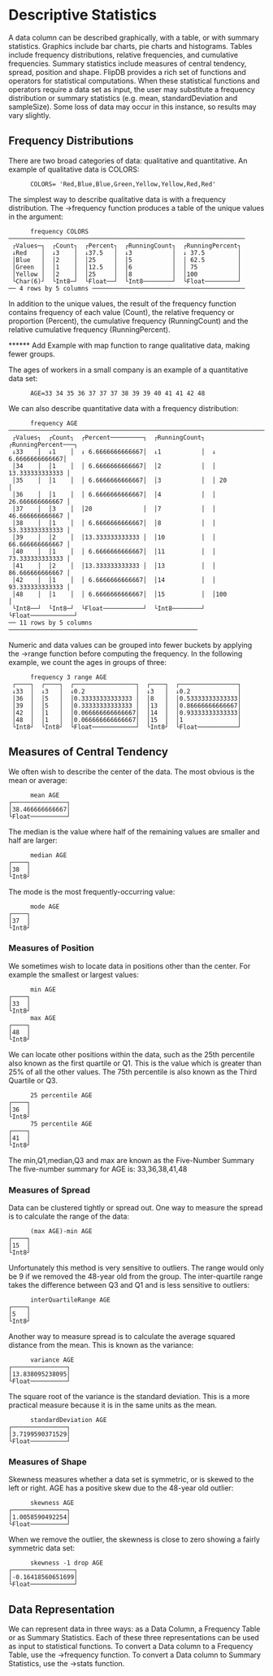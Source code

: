 # Descriptive Statistics

A data column can be described graphically, with a table, or with summary statistics. Graphics
include bar charts, pie charts and histograms. Tables include frequency distributions, relative
frequencies, and cumulative frequencies. Summary statistics include measures of central tendency,
spread, position and shape. FlipDB provides a rich set of functions and operators for statistical
computations. When these statistical functions and operators require a data set as input, the user
may substitute  a frequency distribution or summary statistics (e.g. mean, standardDeviation and
sampleSize). Some loss of data may occur in this instance, so results may vary slightly.

## Frequency Distributions

There are two broad categories of data:  qualitative and quantitative. An example of qualitative
data is COLORS:

~~~
      COLORS= 'Red,Blue,Blue,Green,Yellow,Yellow,Red,Red'
~~~

The simplest way to describe qualitative data is with a frequency distribution. The →frequency
function produces a table of the unique values in the argument:

~~~
      frequency COLORS
─────────────────────────────────────────────────────────────────
 ┌Values─┐  ┌Count┐  ┌Percent┐  ┌RunningCount┐  ┌RunningPercent┐
 ↓Red    │  ↓3    │  ↓37.5   │  ↓3           │  ↓ 37.5         │
 │Blue   │  │2    │  │25     │  │5           │  │ 62.5         │
 │Green  │  │1    │  │12.5   │  │6           │  │ 75           │
 │Yellow │  │2    │  │25     │  │8           │  │100           │
 └Char(6)┘  └Int8─┘  └Float──┘  └Int8────────┘  └Float─────────┘
── 4 rows by 5 columns ──────────────────────────────────────────
~~~

In addition to the unique values, the result of the frequency function contains frequency of each
value (Count), the relative frequency or proportion (Percent), the cumulative frequency
(RunningCount) and the relative cumulative frequency (RunningPercent).





****** Add Example with map function to range qualitative data, making fewer groups.

The ages of workers in a small company is an example of a quantitative data set:

~~~
      AGE=33 34 35 36 37 37 37 38 39 39 40 41 41 42 48
~~~

We can also describe quantitative data with a frequency distribution:

~~~
      frequency AGE
────────────────────────────────────────────────────────────────────────────
 ┌Values┐  ┌Count┐  ┌Percent─────────┐  ┌RunningCount┐  ┌RunningPercent───┐
 ↓33    │  ↓1    │  ↓ 6.6666666666667│  ↓1           │  ↓  6.6666666666667│
 │34    │  │1    │  │ 6.6666666666667│  │2           │  │ 13.333333333333 │
 │35    │  │1    │  │ 6.6666666666667│  │3           │  │ 20              │
 │36    │  │1    │  │ 6.6666666666667│  │4           │  │ 26.666666666667 │
 │37    │  │3    │  │20              │  │7           │  │ 46.666666666667 │
 │38    │  │1    │  │ 6.6666666666667│  │8           │  │ 53.333333333333 │
 │39    │  │2    │  │13.333333333333 │  │10          │  │ 66.666666666667 │
 │40    │  │1    │  │ 6.6666666666667│  │11          │  │ 73.333333333333 │
 │41    │  │2    │  │13.333333333333 │  │13          │  │ 86.666666666667 │
 │42    │  │1    │  │ 6.6666666666667│  │14          │  │ 93.333333333333 │
 │48    │  │1    │  │ 6.6666666666667│  │15          │  │100              │
 └Int8──┘  └Int8─┘  └Float───────────┘  └Int8────────┘  └Float────────────┘
── 11 rows by 5 columns ────────────────────────────────────────────────────
~~~

Numeric and data values can be grouped into fewer buckets by applying the →range function before
computing the frequency. In the following example, we count the ages in groups of three:

~~~
      frequency 3 range AGE
 ┌────┐  ┌────┐  ┌─────────────────┐  ┌────┐  ┌────────────────┐
 ↓33  │  ↓3   │  ↓0.2              │  ↓3   │  ↓0.2             │
 │36  │  │5   │  │0.33333333333333 │  │8   │  │0.53333333333333│
 │39  │  │5   │  │0.33333333333333 │  │13  │  │0.86666666666667│
 │42  │  │1   │  │0.066666666666667│  │14  │  │0.93333333333333│
 │48  │  │1   │  │0.066666666666667│  │15  │  │1               │
 └Int8┘  └Int8┘  └Float────────────┘  └Int8┘  └Float───────────┘
~~~

## Measures of Central Tendency

We often wish to describe the center of the data. The most obvious is the mean or average:

~~~
      mean AGE
┌───────────────┐
│38.466666666667│
└Float──────────┘
~~~

The median is the value where half of the remaining values are smaller and half are larger:

~~~
      median AGE
┌────┐
│38  │
└Int8┘
~~~

The mode is the most frequently-occurring value:

~~~
      mode AGE
┌────┐
│37  │
└Int8┘
~~~

### Measures of Position

We sometimes wish to locate data in positions other than the center.  For example the smallest or
largest values:

~~~
      min AGE
┌────┐
│33  │
└Int8┘
      max AGE
┌────┐
│48  │
└Int8┘
~~~

We can locate other positions within the data, such as the 25th percentile also known as the first
quartile or Q1.  This is the value which is greater than 25% of all the other values.  The 75th
percentile is also known as the Third Quartile or Q3.

~~~
      25 percentile AGE
┌────┐
│36  │
└Int8┘
      75 percentile AGE
┌────┐
│41  │
└Int8┘
~~~

The min,Q1,median,Q3 and max are known as the Five-Number Summary  The five-number summary for AGE
is:  33,36,38,41,48

### Measures of Spread

Data can be clustered tightly or spread out.   One way to measure the spread is to calculate the
range of the data:

~~~
      (max AGE)-min AGE
┌────┐
│15  │
└Int8┘
~~~

Unfortunately this method is very sensitive to outliers.  The range would only be 9 if we removed
the 48-year old from the group.  The inter-quartile range takes the difference between Q3 and Q1
and is less sensitive to outliers:

~~~
      interQuartileRange AGE
┌────┐
│5   │
└Int8┘
~~~

Another way to measure spread is to calculate the average squared distance from the mean. This is
known as the variance:

~~~
      variance AGE
┌───────────────┐
│13.838095238095│
└Float──────────┘
~~~

The square root of the variance is the standard deviation.  This is a more practical measure
because it is in the same units as the mean.

~~~
      standardDeviation AGE
┌───────────────┐
│3.7199590371529│
└Float──────────┘
~~~

### Measures of Shape

Skewness measures whether a data set is symmetric, or is skewed to the left or right.  AGE has a
positive skew due to the 48-year old outlier:

~~~
      skewness AGE
┌───────────────┐
│1.0058590492254│
└Float──────────┘
~~~

When we remove the outlier, the skewness is close to zero showing a fairly symmetric data set:

~~~
      skewness -1 drop AGE
┌─────────────────┐
│-0.16418560651699│
└Float────────────┘
~~~

## Data Representation

We can represent data in three ways:  as a Data Column, a Frequency Table or as Summary Statistics.
Each of these three representations can be used as input to statistical functions.   To convert
a Data column to a Frequency Table, use the →frequency function.   To convert a Data column to
Summary Statistics, use the →stats function.

